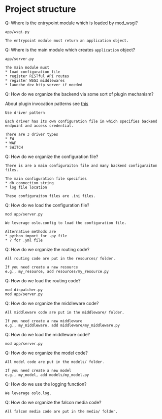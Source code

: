 # Project structure

Q: Where is the entrypoint module which is loaded by mod_wsgi?

```
app/wsgi.py

The entrypoint module must return an application object.
```

Q: Where is the main module which creates `application` object?

```
app/server.py

The main module must
* load configuration file
* register RESTful API routes
* register WSGI middlewares
* launche dev http server if needed
```

Q: How do we organize the backend via some sort of plugin mechanism?

About plugin invocation patterns see [this](https://docs.openstack.org/stevedore/latest/user/essays/pycon2013.html)

```
Use driver pattern

Each driver has its own configuration file in which specifies backend endpoint and access credential.

There are 3 driver types
* FW
* WAF
* SWITCH
```

Q: How do we organize the configuration file?

```
There is are a main configuraiton file and many backend configuraiton files.

The main configuration file specifies
* db connection string
* log file location

These configuraiton files are .ini files.
```

Q: How do we load the configuration file?

```
mod app/server.py

We leverage oslo.config to load the configuration file.

Alternative methods are
* python import for .py file
* ? for .yml file
```

Q: How do we organize the routing code?

```
All routing code are put in the resources/ folder.

If you need create a new resource
e.g., my_resource, add resources/my_resource.py
```

Q: How do we load the routing code?

```
mod dispatcher.py
mod app/server.py
```

Q: How do we organize the middleware code?

```
All middleware code are put in the middleware/ folder.

If you need create a new middleware
e.g., my_middleware, add middleware/my_middleware.py
```

Q: How do we load the middleware code?

```
mod app/server.py
```

Q: How do we organize the model code?

```
All model code are put in the models/ folder.

If you need create a new model
e.g., my_model, add models/my_model.py
```

Q: How do we use the logging function?

```
We leverage oslo.log.
```

Q: How do we organize the falcon media code?

```
All falcon media code are put in the media/ folder.
```
